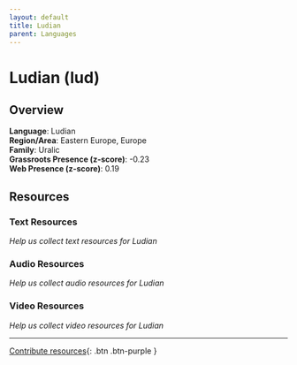 ```yaml
---
layout: default
title: Ludian
parent: Languages
---
```


# Ludian (lud)

## Overview

**Language**: Ludian  
**Region/Area**: Eastern Europe, Europe  
**Family**: Uralic  
**Grassroots Presence (z-score)**: -0.23  
**Web Presence (z-score)**: 0.19  

## Resources

### Text Resources
*Help us collect text resources for Ludian*

### Audio Resources
*Help us collect audio resources for Ludian*

### Video Resources
*Help us collect video resources for Ludian*

---

[Contribute resources](https://forms.office.com/e/1SfLJx3u1r){: .btn .btn-purple }
